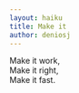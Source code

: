 ```yaml
---
layout: haiku
title: Make it
author: deniosj
---
```


Make it work,<br>
Make it right,<br>
Make it fast.<br>